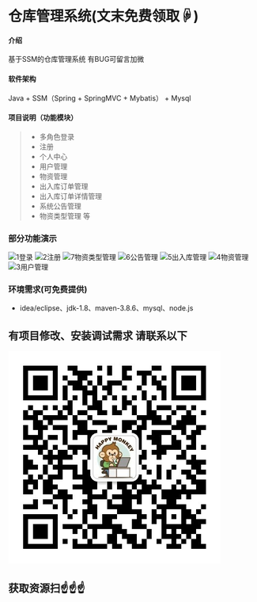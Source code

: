 # 仓库管理系统(文末免费领取☟)

#### 介绍
基于SSM的仓库管理系统
有BUG可留言加微

#### 软件架构
Java + SSM（Spring + SpringMVC + Mybatis） + Mysql


#### 项目说明（功能模块）

> - 多角色登录
> - 注册
> - 个人中心
> - 用户管理
> - 物资管理
> - 出入库订单管理
> - 出入库订单详情管理
> - 系统公告管理
> - 物资类型管理 等



### 部分功能演示

![1登录](https://github.com/SugarHammer/warehouse-management-system/assets/168945393/e0c0e4c8-d69b-4501-8708-bbe2d38d41e3)
![2注册](https://github.com/SugarHammer/warehouse-management-system/assets/168945393/982d0851-3f22-4a5b-a30c-7926f7392e54)
![7物资类型管理](https://github.com/SugarHammer/warehouse-management-system/assets/168945393/5fe8dc5d-3d63-44e6-ad01-cd7c5cd392d7)
![6公告管理](https://github.com/SugarHammer/warehouse-management-system/assets/168945393/656e9dac-908e-47b2-8261-e549a7f1f9fa)
![5出入库管理](https://github.com/SugarHammer/warehouse-management-system/assets/168945393/6ef750f2-9317-42da-b22c-1f4d1a94ca7d)
![4物资管理](https://github.com/SugarHammer/warehouse-management-system/assets/168945393/89725641-9997-455c-8f70-dc9f13f1de40)
![3用户管理](https://github.com/SugarHammer/warehouse-management-system/assets/168945393/37abc117-52bd-4fa1-8908-51ec35990bca)


### 环境需求(可免费提供)
- idea/eclipse、jdk-1.8、maven-3.8.6、mysql、node.js

## 有项目修改、安装调试需求 请联系以下
![关注免费领](联系.png)

## 获取资源扫☝☝☝
